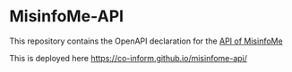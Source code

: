 # MisinfoMe-API

This repository contains the OpenAPI declaration for the [API of MisinfoMe](http://socsem.kmi.open.ac.uk/misinfo/api/)

This is deployed here https://co-inform.github.io/misinfome-api/

